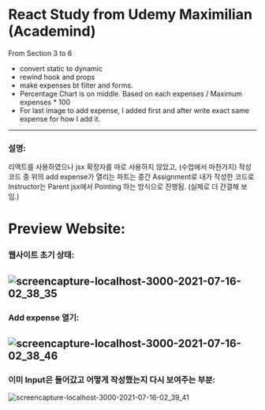 # React Study from Udemy Maximilian (Academind)
From Section 3 to 6
* convert static to dynamic
* rewind hook and props
* make expenses bt filter and forms.
* Percentage Chart is on middle. Based on each expenses / Maximum expenses * 100
* For last image to add expense, I added first and after write exact same expense for how I add it.
------------
### 설명:
리액트를 사용하였으나 jsx 확장자를 따로 사용하지 않았고, (수업에서 마찬가지)
작성 코드 중 위의 add expense가 열리는 파트는 중간 Assignment로 내가 작성한 코드로 
Instructor는 Parent jsx에서 Pointing 하는 방식으로 진행됨. (실제로 더 간결해 보임.)

# Preview Website:
### 웹사이트 초기 상태:
![screencapture-localhost-3000-2021-07-16-02_38_35](https://user-images.githubusercontent.com/17328659/125833272-1ec5c9f3-8616-47c9-a4b3-89a347f8ef7c.png)
------------
### Add expense 열기:
![screencapture-localhost-3000-2021-07-16-02_38_46](https://user-images.githubusercontent.com/17328659/125833264-c5cf72c2-2570-4e07-8d8e-d9dc31f638e4.png)
------------
### 이미 Input은 들어갔고 어떻게 작성했는지 다시 보여주는 부분:
![screencapture-localhost-3000-2021-07-16-02_39_41](https://user-images.githubusercontent.com/17328659/125833261-e9c80e94-0c11-4b65-aeaa-4d379723df38.png)

